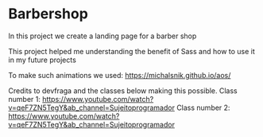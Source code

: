 # Barbershop
In this project we create a landing page for a barber shop

This project helped me understanding the benefit of Sass and how to use it in my future projects

To make such animations we used: 
https://michalsnik.github.io/aos/

Credits to devfraga and the classes below making this possible. 
Class number 1:
https://www.youtube.com/watch?v=qeF7ZN5TegY&ab_channel=Sujeitoprogramador
Class number 2:
https://www.youtube.com/watch?v=qeF7ZN5TegY&ab_channel=Sujeitoprogramador